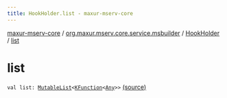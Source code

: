 ```yaml
---
title: HookHolder.list - maxur-mserv-core
---
```


[maxur-mserv-core](../../index.html) / [org.maxur.mserv.core.service.msbuilder](../index.html) / [HookHolder](index.html) / [list](.)

# list

`val list: `[`MutableList`](https://kotlinlang.org/api/latest/jvm/stdlib/kotlin.collections/-mutable-list/index.html)`<`[`KFunction`](https://kotlinlang.org/api/latest/jvm/stdlib/kotlin.reflect/-k-function/index.html)`<`[`Any`](https://kotlinlang.org/api/latest/jvm/stdlib/kotlin/-any/index.html)`>>` [(source)](https://github.com/myunusov/maxur-mserv/tree/master/maxur-mserv-core/src/main/kotlin/org/maxur/mserv/core/service/msbuilder/MicroServiceBuilder.kt#L204)